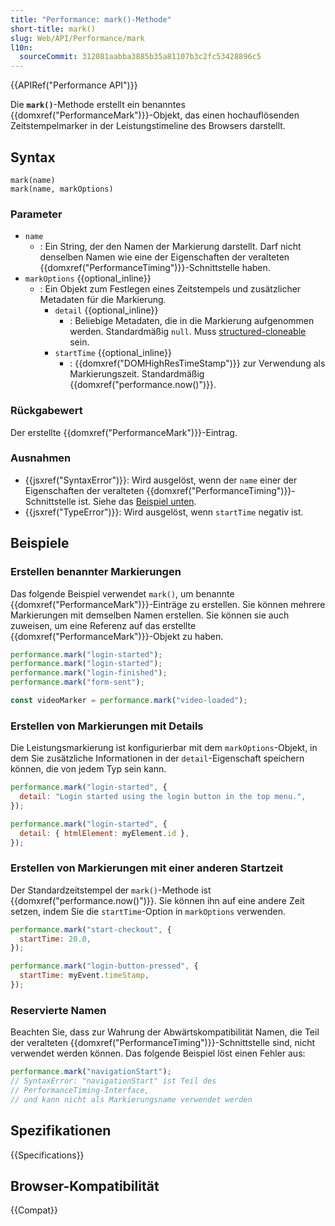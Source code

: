 ```yaml
---
title: "Performance: mark()-Methode"
short-title: mark()
slug: Web/API/Performance/mark
l10n:
  sourceCommit: 312081aabba3885b35a81107b3c2fc53428896c5
---
```


{{APIRef("Performance API")}}

Die **`mark()`**-Methode erstellt ein benanntes {{domxref("PerformanceMark")}}-Objekt, das einen hochauflösenden Zeitstempelmarker in der Leistungstimeline des Browsers darstellt.

## Syntax

```js-nolint
mark(name)
mark(name, markOptions)
```

### Parameter

- `name`
  - : Ein String, der den Namen der Markierung darstellt. Darf nicht denselben Namen wie eine der Eigenschaften der veralteten {{domxref("PerformanceTiming")}}-Schnittstelle haben.
- `markOptions` {{optional_inline}}
  - : Ein Objekt zum Festlegen eines Zeitstempels und zusätzlicher Metadaten für die Markierung.
    - `detail` {{optional_inline}}
      - : Beliebige Metadaten, die in die Markierung aufgenommen werden. Standardmäßig `null`. Muss [structured-cloneable](/de/docs/Web/API/Web_Workers_API/Structured_clone_algorithm) sein.
    - `startTime` {{optional_inline}}
      - : {{domxref("DOMHighResTimeStamp")}} zur Verwendung als Markierungszeit. Standardmäßig {{domxref("performance.now()")}}.

### Rückgabewert

Der erstellte {{domxref("PerformanceMark")}}-Eintrag.

### Ausnahmen

- {{jsxref("SyntaxError")}}: Wird ausgelöst, wenn der `name` einer der Eigenschaften der veralteten {{domxref("PerformanceTiming")}}-Schnittstelle ist. Siehe das [Beispiel unten](#reservierte_namen).
- {{jsxref("TypeError")}}: Wird ausgelöst, wenn `startTime` negativ ist.

## Beispiele

### Erstellen benannter Markierungen

Das folgende Beispiel verwendet `mark()`, um benannte {{domxref("PerformanceMark")}}-Einträge zu erstellen. Sie können mehrere Markierungen mit demselben Namen erstellen. Sie können sie auch zuweisen, um eine Referenz auf das erstellte {{domxref("PerformanceMark")}}-Objekt zu haben.

```js
performance.mark("login-started");
performance.mark("login-started");
performance.mark("login-finished");
performance.mark("form-sent");

const videoMarker = performance.mark("video-loaded");
```

### Erstellen von Markierungen mit Details

Die Leistungsmarkierung ist konfigurierbar mit dem `markOptions`-Objekt, in dem Sie zusätzliche Informationen in der `detail`-Eigenschaft speichern können, die von jedem Typ sein kann.

```js
performance.mark("login-started", {
  detail: "Login started using the login button in the top menu.",
});

performance.mark("login-started", {
  detail: { htmlElement: myElement.id },
});
```

### Erstellen von Markierungen mit einer anderen Startzeit

Der Standardzeitstempel der `mark()`-Methode ist {{domxref("performance.now()")}}. Sie können ihn auf eine andere Zeit setzen, indem Sie die `startTime`-Option in `markOptions` verwenden.

```js
performance.mark("start-checkout", {
  startTime: 20.0,
});

performance.mark("login-button-pressed", {
  startTime: myEvent.timeStamp,
});
```

### Reservierte Namen

Beachten Sie, dass zur Wahrung der Abwärtskompatibilität Namen, die Teil der veralteten {{domxref("PerformanceTiming")}}-Schnittstelle sind, nicht verwendet werden können. Das folgende Beispiel löst einen Fehler aus:

```js example-bad
performance.mark("navigationStart");
// SyntaxError: "navigationStart" ist Teil des
// PerformanceTiming-Interface,
// und kann nicht als Markierungsname verwendet werden
```

## Spezifikationen

{{Specifications}}

## Browser-Kompatibilität

{{Compat}}
